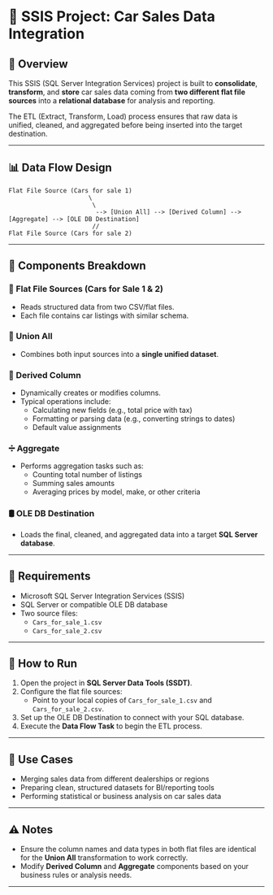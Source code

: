 # 🚗 SSIS Project: Car Sales Data Integration

## 📌 Overview
This SSIS (SQL Server Integration Services) project is built to **consolidate**, **transform**, and **store** car sales data coming from **two different flat file sources** into a **relational database** for analysis and reporting.

The ETL (Extract, Transform, Load) process ensures that raw data is unified, cleaned, and aggregated before being inserted into the target destination.

---

## 📊 Data Flow Design

```text
Flat File Source (Cars for sale 1)
                      \
                       \
                        --> [Union All] --> [Derived Column] --> [Aggregate] --> [OLE DB Destination]
                       //
Flat File Source (Cars for sale 2)
```

---

## 🧩 Components Breakdown

### 📄 Flat File Sources (Cars for Sale 1 & 2)
- Reads structured data from two CSV/flat files.
- Each file contains car listings with similar schema.

### 🔀 Union All
- Combines both input sources into a **single unified dataset**.

### 🧪 Derived Column
- Dynamically creates or modifies columns.
- Typical operations include:
  - Calculating new fields (e.g., total price with tax)
  - Formatting or parsing data (e.g., converting strings to dates)
  - Default value assignments

### ➗ Aggregate
- Performs aggregation tasks such as:
  - Counting total number of listings
  - Summing sales amounts
  - Averaging prices by model, make, or other criteria

### 🛢 OLE DB Destination
- Loads the final, cleaned, and aggregated data into a target **SQL Server database**.

---

## 🔧 Requirements

- Microsoft SQL Server Integration Services (SSIS)
- SQL Server or compatible OLE DB database
- Two source files:
  - `Cars_for_sale_1.csv`
  - `Cars_for_sale_2.csv`

---

## 🚀 How to Run

1. Open the project in **SQL Server Data Tools (SSDT)**.
2. Configure the flat file sources:
   - Point to your local copies of `Cars_for_sale_1.csv` and `Cars_for_sale_2.csv`.
3. Set up the OLE DB Destination to connect with your SQL database.
4. Execute the **Data Flow Task** to begin the ETL process.

---

## 💼 Use Cases

- Merging sales data from different dealerships or regions
- Preparing clean, structured datasets for BI/reporting tools
- Performing statistical or business analysis on car sales data

---

## ⚠️ Notes

- Ensure the column names and data types in both flat files are identical for the **Union All** transformation to work correctly.
- Modify **Derived Column** and **Aggregate** components based on your business rules or analysis needs.

---
